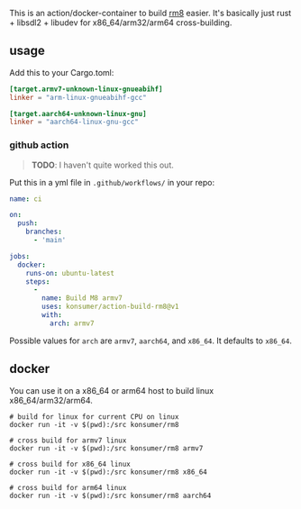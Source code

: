 This is an action/docker-container to build [rm8](https://github.com/konsumer/rm8) easier. It's basically just rust + libsdl2 + libudev for x86_64/arm32/arm64 cross-building.

## usage

Add this to your Cargo.toml:

```toml
[target.armv7-unknown-linux-gnueabihf]
linker = "arm-linux-gnueabihf-gcc"

[target.aarch64-unknown-linux-gnu]
linker = "aarch64-linux-gnu-gcc"
```

### github action

> **TODO**: I haven't quite worked this out.

Put this in a yml file in `.github/workflows/` in your repo:

```yml
name: ci

on:
  push:
    branches:
      - 'main'

jobs:
  docker:
    runs-on: ubuntu-latest
    steps:
      -
        name: Build M8 armv7
        uses: konsumer/action-build-rm8@v1
        with:
          arch: armv7

```

Possible values for `arch` are `armv7`, `aarch64`, and `x86_64`. It defaults to `x86_64`.

## docker

You can use it on a x86_64 or arm64 host to build linux x86_64/arm32/arm64.

```
# build for linux for current CPU on linux
docker run -it -v $(pwd):/src konsumer/rm8

# cross build for armv7 linux
docker run -it -v $(pwd):/src konsumer/rm8 armv7

# cross build for x86_64 linux
docker run -it -v $(pwd):/src konsumer/rm8 x86_64

# cross build for arm64 linux
docker run -it -v $(pwd):/src konsumer/rm8 aarch64
```